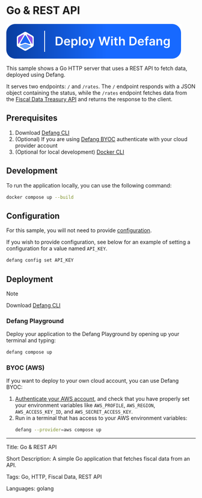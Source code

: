 # Go & REST API

[![1-click-deploy](https://raw.githubusercontent.com/DefangLabs/defang-assets/main/Logos/Buttons/SVG/deploy-with-defang.svg)](https://portal.defang.dev/redirect?url=https%3A%2F%2Fgithub.com%2Fnew%3Ftemplate_name%3Dsample-golang-rest-api-template%26template_owner%3DDefangSamples)

This sample shows a Go HTTP server that uses a REST API to fetch data, deployed using Defang. 

It serves two endpoints: `/` and `/rates`. The `/` endpoint responds with a JSON object containing the status, while the `/rates` endpoint fetches data from the [Fiscal Data Treasury API](https://fiscaldata.treasury.gov/api-documentation/) and returns the response to the client.

## Prerequisites

1. Download [Defang CLI](https://github.com/DefangLabs/defang)
2. (Optional) If you are using [Defang BYOC](https://docs.defang.io/docs/concepts/defang-byoc) authenticate with your cloud provider account
3. (Optional for local development) [Docker CLI](https://docs.docker.com/engine/install/)

## Development

To run the application locally, you can use the following command:

```bash
docker compose up --build
```

## Configuration

For this sample, you will not need to provide [configuration](https://docs.defang.io/docs/concepts/configuration). 

If you wish to provide configuration, see below for an example of setting a configuration for a value named `API_KEY`.

```bash
defang config set API_KEY
```

## Deployment

> [!NOTE]
> Download [Defang CLI](https://github.com/DefangLabs/defang)

### Defang Playground

Deploy your application to the Defang Playground by opening up your terminal and typing:
```bash
defang compose up
```

### BYOC (AWS)

If you want to deploy to your own cloud account, you can use Defang BYOC:

1. [Authenticate your AWS account](https://docs.aws.amazon.com/cli/latest/userguide/cli-chap-configure.html), and check that you have properly set your environment variables like `AWS_PROFILE`, `AWS_REGION`, `AWS_ACCESS_KEY_ID`, and `AWS_SECRET_ACCESS_KEY`.
2. Run in a terminal that has access to your AWS environment variables:
    ```bash
    defang --provider=aws compose up
    ```

---

Title: Go & REST API

Short Description: A simple Go application that fetches fiscal data from an API.

Tags: Go, HTTP, Fiscal Data, REST API

Languages: golang
